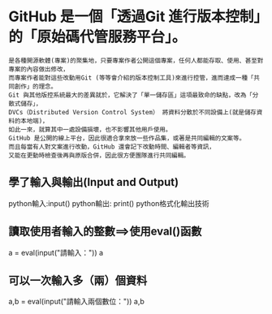 # GitHub 是一個「透過Git 進行版本控制」的「原始碼代管服務平台」。
```
是各種開源軟體(專案)的聚集地，只要專案作者公開這個專案，任何人都能存取、使用、甚至對專案的內容做出修改，
而專案作者能對這些改動用Git (等等會介紹的版本控制工具)來進行控管，進而達成一種「共同創作」的理念。
Git 與其他版控系統最大的差異就於，它解決了「單一儲存區」這項最致命的缺點，改為「分散式儲存」，
DVCs（Distributed Version Control System） 將資料分散於不同設備上(就是儲存資料的本地端)，
如此一來，就算其中一處設備損壞，也不影響其他用戶使用。
GitHub 是公開的線上平台，因此很適合拿來放一些作品集，或著是共同編輯的文案等。
而且每當有人對文案進行改動，GitHub 還會記下改動時間、編輯者等資訊，
又能在更動時檢查後再與原版合併，因此很方便團隊進行共同編輯。
```
## 學了輸入與輸出(Input and Output)
python輸入:input()
python輸出: print()
python格式化輸出技術

## 讀取使用者輸入的整數==>使用eval()函數
a = eval(input("請輸入："))
a

## 可以一次輸入多（兩）個資料
a,b = eval(input("請輸入兩個數位："))
a,b
